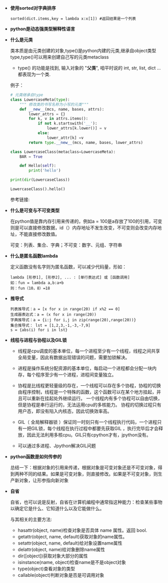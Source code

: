 + **使用sorted对字典排序**

  ```
  sorted(dict.items,key = lambda x:x[1]) #返回结果是一个列表
  ```

+ **python是动态强类型解释性语言**

+ **什么是元类**

  类本质是由元类创建的对象,type()是python内建的元类,继承自object类型type,type()可以用来创建自己写的元类metaclass

  + type() 的功能是找到, 输入对象的 "**父类**", 咱平时说的 int, str, list, dict ... 都表现为一个类.

  例子：

  ``` python
  # 元类继承自type
  class LowercaseMeta(type):
      """ 修改类的书写名称为小写的元类"""
      def __new__(mcs, name, bases, attrs):
          lower_attrs = {}
          for k, v in attrs.items():
              if not k.startswith('__'):
                  lower_attrs[k.lower()] = v
              else:
                  lower_attr[k] =v
          return type.__new__(mcs, name, bases, lower_attrs)
  
  class LowercaseClass(metaclass=LowercaseMeta):
      BAR = True
  
      def Hello(self):
          print('hello')
  
  print(dir(LowercaseClass))
  
  LowercaseClass().hello()
  ```

  参考链接:

+ **什么是可变与不可变类型**

  在python值是靠内存引用来传递的，例如a = 100是a存放了100的引用，可变则是可以直接修改数据，id（）内存地址不发生改变，不可变则会改变内存地址，不能直接修改数值。

  可变：列表、集合、字典；不可变：数字、元组、字符串

+ **什么是匿名函数lambda**

  定义函数没有名字则为匿名函数，可以减少代码量，形如：

  ```
  lambda [形参1], [形参2], ... : [单行表达式] 或 [函数调用]
  如：fun = lambda a,b:a+b
  则：fun（10，8）=18
  ```

+ **推导式**

  ```
  列表推导式：a = [x for x in range(20) if x%2 == 0]
  生成器表达式：a = (x for x in range(20))
  字典推导式：a = {i:j for i,j in zip(range(20),range(20))}
  集合推导式： lst = [1,2,3,-1,-3,-7,9]
  s = {abs(i) for i in lst}
  ```

+ **线程与进程与协程以及GIL锁**

  + 线程是cpu调度的基本单位，每一个进程至少有一个线程，线程之间共享全局变量，因此有数据出现错误的问题，需要加锁解决。
  + 进程是操作系统分配资源的基本单位，每启动一个进程都会分配一块内存，每个程序至少有一个进程，进程间变量独立。
  + 协程是比线程更轻量级的存在，一个线程可以存在多个协程，协程的切换由程序控制，线程是一个特殊的函数，这个函数可以在某个地方挂起，并且可以重新在挂起处外继续运行。 一个线程内有多个协程可以自由切换，但是协程是串行运行的，无法运用cpu的多核能力。 协程的切换过程只有用户态，即没有陷入内核态，因此切换效率高。 

  +  GIL（ 全局解释器锁 ）保证同一时刻只有一个线程执行代码，一个进程只有一把GIL锁，每个线程在执行过程中都要先获取GIL ，执行完毕后才会释放，因此无法利用多核cpu。GIL只有cpython才有，jpython没有。
    + 可以通过多进程、Jpython解决GIL问题
  
+ **python函数是如何传参的**

  总结一下：根据对象的引用来传递，根据对象是可变对象还是不可变对象，得到两种不同的结果。如果是可变对象，则直接修改。如果是不可变对象，则生产新对象，让形参指向新对象

+ **自省**

  自省，也可以说是反射，自省在计算机编程中通常指这种能力：检查某些事物以确定它是什么、它知道什么以及它能做什么。

  与其相关的主要方法:

  - hasattr(object, name)检查对象是否具体 name 属性。返回 bool.
  - getattr(object, name, default)获取对象的name属性。
  - setattr(object, name, default)给对象设置name属性
  - delattr(object, name)给对象删除name属性
  - dir([object])获取对象大部分的属性
  - isinstance(name, object)检查name是不是object对象
  - type(object)查看对象的类型
  - callable(object)判断对象是否是可调用对象